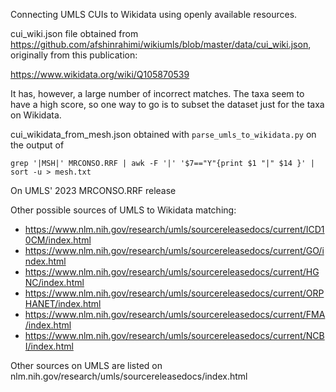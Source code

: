 
Connecting UMLS CUIs to Wikidata using openly available resources. 

cui_wiki.json file obtained from https://github.com/afshinrahimi/wikiumls/blob/master/data/cui_wiki.json, originally from this publication: 

https://www.wikidata.org/wiki/Q105870539

It has, however, a large number of incorrect matches. 
The taxa seem to have a high score, so one way to go is to subset the dataset just for the taxa on Wikidata.

cui_wikidata_from_mesh.json obtained with `parse_umls_to_wikidata.py` on the output of 
```
grep '|MSH|' MRCONSO.RRF | awk -F '|' '$7=="Y"{print $1 "|" $14 }' | sort -u > mesh.txt
```

On UMLS' 2023 MRCONSO.RRF release


Other possible sources of UMLS to Wikidata matching: 

* https://www.nlm.nih.gov/research/umls/sourcereleasedocs/current/ICD10CM/index.html
* https://www.nlm.nih.gov/research/umls/sourcereleasedocs/current/GO/index.html
* https://www.nlm.nih.gov/research/umls/sourcereleasedocs/current/HGNC/index.html
* https://www.nlm.nih.gov/research/umls/sourcereleasedocs/current/ORPHANET/index.html
* https://www.nlm.nih.gov/research/umls/sourcereleasedocs/current/FMA/index.html
* https://www.nlm.nih.gov/research/umls/sourcereleasedocs/current/NCBI/index.html

Other sources on UMLS are listed on nlm.nih.gov/research/umls/sourcereleasedocs/index.html